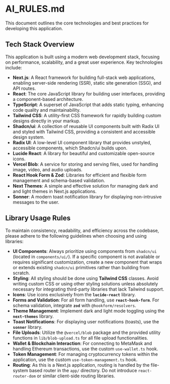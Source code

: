 # AI_RULES.md

This document outlines the core technologies and best practices for developing this application.

## Tech Stack Overview

This application is built using a modern web development stack, focusing on performance, scalability, and a great user experience. Key technologies include:

*   **Next.js**: A React framework for building full-stack web applications, enabling server-side rendering (SSR), static site generation (SSG), and API routes.
*   **React**: The core JavaScript library for building user interfaces, providing a component-based architecture.
*   **TypeScript**: A superset of JavaScript that adds static typing, enhancing code quality and maintainability.
*   **Tailwind CSS**: A utility-first CSS framework for rapidly building custom designs directly in your markup.
*   **Shadcn/ui**: A collection of reusable UI components built with Radix UI and styled with Tailwind CSS, providing a consistent and accessible design system.
*   **Radix UI**: A low-level UI component library that provides unstyled, accessible components, which Shadcn/ui builds upon.
*   **Lucide React**: A library for beautiful and customizable open-source icons.
*   **Vercel Blob**: A service for storing and serving files, used for handling image, video, and audio uploads.
*   **React Hook Form & Zod**: Libraries for efficient and flexible form management and schema-based validation.
*   **Next Themes**: A simple and effective solution for managing dark and and light themes in Next.js applications.
*   **Sonner**: A modern toast notification library for displaying non-intrusive messages to the user.

## Library Usage Rules

To maintain consistency, readability, and efficiency across the codebase, please adhere to the following guidelines when choosing and using libraries:

*   **UI Components**: Always prioritize using components from `shadcn/ui` (located in `components/ui/`). If a specific component is not available or requires significant customization, create a new component that wraps or extends existing `shadcn/ui` primitives rather than building from scratch.
*   **Styling**: All styling should be done using **Tailwind CSS** classes. Avoid writing custom CSS or using other styling solutions unless absolutely necessary for integrating third-party libraries that lack Tailwind support.
*   **Icons**: Use icons exclusively from the **`lucide-react`** library.
*   **Forms and Validation**: For all form handling, use **`react-hook-form`**. For schema validation, integrate **`zod`** with `@hookform/resolvers`.
*   **Theme Management**: Implement dark and light mode toggling using the **`next-themes`** library.
*   **Toast Notifications**: For displaying user notifications (toasts), use the **`sonner`** library.
*   **File Uploads**: Utilize the `@vercel/blob` package and the provided utility functions in `lib/blob-upload.ts` for all file upload functionalities.
*   **Wallet & Blockchain Interaction**: For connecting to MetaMask and handling Ethereum transactions, use the custom `use-wallet.ts` hook.
*   **Token Management**: For managing cryptocurrency tokens within the application, use the custom `use-token-management.ts` hook.
*   **Routing**: As this is a Next.js application, routing is handled by the file-system based router in the `app/` directory. Do not introduce `react-router-dom` or similar client-side routing libraries.